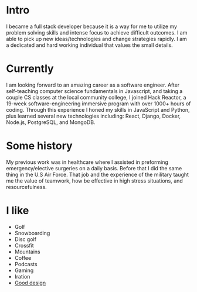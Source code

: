 
# Intro

I became a full stack developer because it is a way for me to utilize my problem solving skills and intense focus to achieve difficult outcomes. I am able to pick up new ideas/technologies and change strategies rapidly. I am a dedicated and hard working individual that values the small details.


# Currently

I am looking forward to an amazing career as a software engineer. After self-teaching computer science fundamentals in Javascript, and taking a couple CS classes at the local community college, I joined Hack Reactor, a 19-week software-engineering immersive program with over 1000+ hours of coding. Through this experience I honed my skills in JavaScript and Python, plus learned several new technologies including: React, Django, Docker, Node.js, PostgreSQL, and MongoDB.


# Some history

My previous work was in healthcare where I assisted in preforming emergency/elective surgeries on a daily basis. Before that I did the same thing in the U.S Air Force. That job and the experience of the military taught me the value of teamwork, how be effective in high stress situations, and resourcefulness.

# I like

- Golf
- Snowboarding
- Disc golf
- Crossfit
- Mountains
- Coffee
- Podcasts
- Gaming
- Iration
- [Good design](/)
